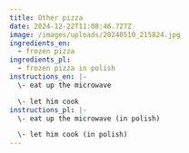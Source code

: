 ```yaml
---
title: Other pizza
date: 2024-12-22T11:08:46.727Z
image: /images/uploads/20240510_215824.jpg
ingredients_en:
  - frozen pizza
ingredients_pl:
  - frozen pizza in polish
instructions_en: |-
  \-﻿ eat up the microwave

  \-﻿ let him cook
instructions_pl: |-
  \-﻿ eat up the microwave (in polish)

  \-﻿ let him cook (in polish)
---
```

